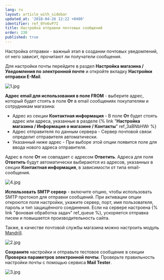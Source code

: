 ```yaml
---
lang: ru
layout: article_with_sidebar
updated_at: '2018-04-26 12:22 +0400'
identifier: ref_0Yn6vP7I
title: Настройка отправки почтовых сообщений
order: 230
published: true
---
```

Настройка отправки - важный этап в создании почтовых уведомлений, от него зависит, прочитают ли получатели сообщения.

Для настройки почты перейдите в раздел **Настройка магазина / Уведомления по электронной почте** и откройте вкладку **Настройки отправки E-Mail**.

![1.jpg]({{site.baseurl}}/attachments/ref_0Yn6vP7I/1.jpg)

**Адрес email для использования в поле FROM** - выберите адрес, который будет стоять в поле **От** в email сообщениях покупателям и сотрудникам магазина:

- Адрес из секции **Контактная информация** - В поле **От** будет стоять адрес или адреса, указанные в разделе {% link "**Настройка магазина / Информация о магазине / Контакты**" ref_3aBNbHWr %}
- Адрес отправителя по данным сервера - Сервер почтовой связи определит отправителя автоматически.
- Указанный ниже адрес - При выборе этой опции появится поле для ввода нового адреса отправителя.

Адрес в поле **От** не совпадает с адресом **Ответить**. Адреса для поля **Ответить** будут автоматически выбираются из адресов, указанных в секции **Контактная информация**, в зависимости от типа email-сообщения.

![4.jpg]({{site.baseurl}}/attachments/ref_0Yn6vP7I/4.jpg)

**Использовать SMTP сервер** - включите опцию, чтобы использовать SMTP протокол для отправки сообщений. При активации опции откроются поля настройки, укажите сервер, порт, имя пользователя, пароль и тип защищённого соединения. Если на сервере настроена {% link "фоновая обработка задач" ref_queue %}, ускоряется отправка писем и повышается производительность сайта.

Также, в качестве почтовой службы магазина можно настроить модуль [Mandrill](https://market.x-cart.com/addons/mandrill-transactional-emails-integration.html "Настройка отправки почтовых сообщений").

![2.jpg]({{site.baseurl}}/attachments/ref_0Yn6vP7I/2.jpg)

**Сохраните** настройки и отправьте тестовое сообщение в секции **Проверка параметров электронной почты**. Проверьте правильность настройки почты с помощью сервиса **Mail Tester**.

![3.jpg]({{site.baseurl}}/attachments/ref_0Yn6vP7I/3.jpg)
